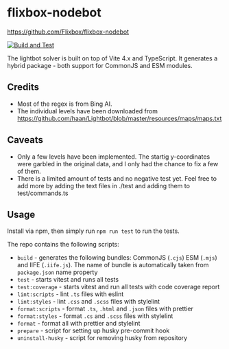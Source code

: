 # flixbox-nodebot

https://github.com/Flixbox/flixbox-nodebot

[![Build and Test](https://github.com/Flixbox/flixbox-nodebot/actions/workflows/run.yml/badge.svg)](https://github.com/Flixbox/flixbox-nodebot/actions/workflows/run.yml)

The lightbot solver is built on top of Vite 4.x and TypeScript. It generates a hybrid package - both support for CommonJS and ESM modules.

## Credits

- Most of the regex is from Bing AI.
- The individual levels have been downloaded from https://github.com/haan/Lightbot/blob/master/resources/maps/maps.txt

## Caveats

- Only a few levels have been implemented. The startig y-coordinates were garbled in the original data, and I only had the chance to fix a few of them.
- There is a limited amount of tests and no negative test yet. Feel free to add more by adding the text files in ./test and adding them to test/commands.ts

## Usage

Install via npm, then simply run `npm run test` to run the tests.

The repo contains the following scripts:

- `build` - generates the following bundles: CommonJS (`.cjs`) ESM (`.mjs`) and IIFE (`.iife.js`). The name of bundle is automatically taken from `package.json` name property
- `test` - starts vitest and runs all tests
- `test:coverage` - starts vitest and run all tests with code coverage report
- `lint:scripts` - lint `.ts` files with eslint
- `lint:styles` - lint `.css` and `.scss` files with stylelint
- `format:scripts` - format `.ts`, `.html` and `.json` files with prettier
- `format:styles` - format `.cs` and `.scss` files with stylelint
- `format` - format all with prettier and stylelint
- `prepare` - script for setting up husky pre-commit hook
- `uninstall-husky` - script for removing husky from repository
